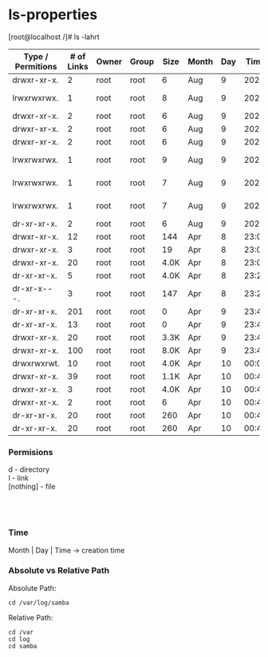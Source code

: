 # ls-properties

[root@localhost /]# ls -lahrt

| Type / Permitions  | # of Links | Owner | Group | Size | Month | Day | Time | Name         |
|-------------|-----|------|-----|-------|----|----|--------|--------------------|
| drwxr-xr-x. |   2 | root | root|     6 | Aug|   9|   2021 | srv                |
| lrwxrwxrwx. |   1 | root | root|     8 | Aug|   9|   2021 | sbin -> usr/sbin   |
| drwxr-xr-x. |   2 | root | root|     6 | Aug|   9|   2021 | opt                |
| drwxr-xr-x. |   2 | root | root|     6 | Aug|   9|   2021 | mnt                |
| drwxr-xr-x. |   2 | root | root|     6 | Aug|   9|   2021 | media              |
| lrwxrwxrwx. |   1 | root | root|     9 | Aug|   9|   2021 | lib64 -> usr/lib64 |
| lrwxrwxrwx. |   1 | root | root|     7 | Aug|   9|   2021 | lib -> usr/lib     |
| lrwxrwxrwx. |   1 | root | root|     7 | Aug|   9|   2021 | bin -> usr/bin     |
| dr-xr-xr-x. |   2 | root | root|     6 | Aug|   9|   2021 | afs                |
| drwxr-xr-x. |  12 | root | root|   144 | Apr|   8|  23:04 | usr                |
| drwxr-xr-x. |   3 | root | root|    19 | Apr|   8|  23:07 | home               |
| drwxr-xr-x. |  20 | root | root|  4.0K | Apr|   8|  23:08 | var                |
| dr-xr-xr-x. |   5 | root | root|  4.0K | Apr|   8|  23:22 | boot               |
| dr-xr-x---. |   3 | root | root|   147 | Apr|   8|  23:27 | root               |
| dr-xr-xr-x. | 201 | root | root|     0 | Apr|   9|  23:44 | proc               |
| dr-xr-xr-x. |  13 | root | root|     0 | Apr|   9|  23:44 | sys                |
| drwxr-xr-x. |  20 | root | root|  3.3K | Apr|   9|  23:44 | dev                |
| drwxr-xr-x. | 100 | root | root|  8.0K | Apr|   9|  23:44 | etc                |
| drwxrwxrwt. |  10 | root | root|  4.0K | Apr|  10|  00:01 | tmp                |
| drwxr-xr-x. |  39 | root | root|  1.1K | Apr|  10|  00:41 | run                |
| drwxr-xr-x. |   3 | root | root|  4.0K | Apr|  10|  00:41 | data               |
| drwxr-xr-x. |   2 | root | root|     6 | Apr|  10|  00:41 | DISK2              |
| dr-xr-xr-x. |  20 | root | root|   260 | Apr|  10|  00:41 | ..                 |
| dr-xr-xr-x. |  20 | root | root|   260 | Apr|  10|  00:41 | .                  |


### Permisions
d - directory <br/>
l - link <br/>
[nothing] - file <br/>
<br/>
<br/>
<br/>

### Time 
Month | Day | Time -> creation time


### Absolute vs Relative Path
Absolute Path:
```
cd /var/log/samba
```
Relative Path:
```
cd /var
cd log
cd samba
```

